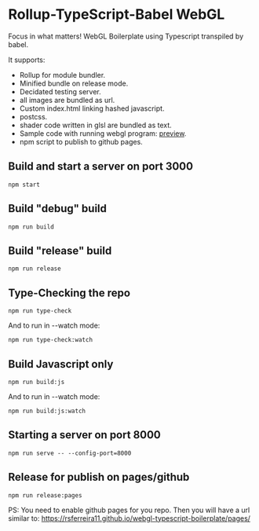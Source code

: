 # Rollup-TypeScript-Babel WebGL

Focus in what matters! WebGL Boilerplate using Typescript transpiled by babel.

It supports:
- Rollup for module bundler.
- Minified bundle on release mode.
- Decidated testing server.
- all images are bundled as url.
- Custom index.html linking hashed javascript.
- postcss.
- shader code written in glsl are bundled as text.
- Sample code with running webgl program: [preview](https://rsferreira11.github.io/webgl-typescript-boilerplate/pages/).
- npm script to publish to github pages.

## Build and start a server on port 3000

```shell
npm start
```

## Build "debug" build

```shell
npm run build
```

## Build "release" build

```shell
npm run release
```

## Type-Checking the repo

```shell
npm run type-check
```

And to run in --watch mode:

```shell
npm run type-check:watch
```

## Build Javascript only

```shell
npm run build:js
```

And to run in --watch mode:

```shell
npm run build:js:watch
```

## Starting a server on port 8000

```shell
npm run serve -- --config-port=8000
```

## Release for publish on pages/github

```shell
npm run release:pages
```

PS: You need to enable github pages for you repo. Then you will have a url similar to:
https://rsferreira11.github.io/webgl-typescript-boilerplate/pages/
